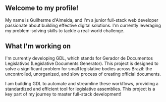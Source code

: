 ## Welcome to my profile!
My name is Guilherme d'Almeida, and I'm a junior full-stack web developer passionate about building effective digital solutions. 
I'm currently leveraging my problem-solving skills to tackle a real-world challenge.

## What I'm working on
I'm currently developing GDL, which stands for Gerador de Documentos Legislativos (Legislative Documents Generator). 
This project is designed to solve a significant problem for small legislative bodies across Brazil: the uncontrolled, unorganized, and slow process of creating official documents.

I am building GDL to automate and streamline these workflows, providing a standardized and efficient tool for legislative assemblies. 
This project is a key part of my journey to master full-stack development!
